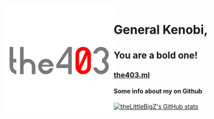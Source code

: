 <img src="the403-profile-photoV5.5.png" alt="Logo" width="250" height="250" align=left>

# General Kenobi, 
## You are a bold one!
### [the403.ml](https://the403.ml/)

#### Some info about my on Github
[![theLittleBigZ's GitHub stats](https://github-readme-stats.vercel.app/api?username=theLittleBigZ)](https://github.com/anuraghazra/github-readme-stats)
